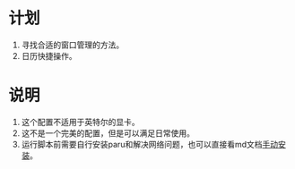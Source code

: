 # 计划

1. 寻找合适的窗口管理的方法。
2. 日历快捷操作。

# 说明

1. 这个配置不适用于英特尔的显卡。
2. 这不是一个完美的配置，但是可以满足日常使用。
3. 运行脚本前需要自行安装paru和解决网络问题，也可以直接看md文档[手动安装](hyprland.md)。
